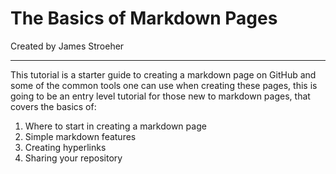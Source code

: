 # The Basics of Markdown Pages
Created by James Stroeher
***

This tutorial is a starter guide to creating a markdown page on GitHub and some of the common tools one can use when creating these pages, this is going to be an entry level tutorial for those new to markdown pages, that covers the basics of:

1. Where to start in creating a markdown page
2. Simple markdown features
3. Creating hyperlinks
4. Sharing your repository



